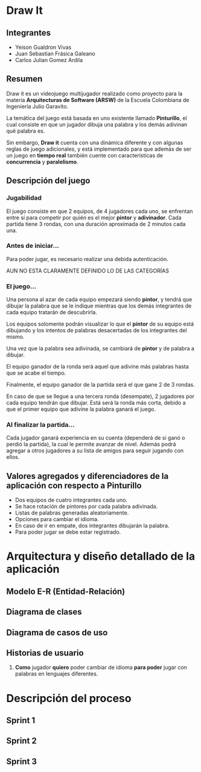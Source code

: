 # Draw It

## Integrantes

*   Yeison Gualdron Vivas
*   Juan Sebastian Frásica Galeano
*   Carlos Julian Gomez Ardila

## Resumen
Draw it es un videojuego multijugador realizado como proyecto para la materia **Arquitecturas de Software (ARSW)** de la Escuela Colombiana de Ingeniería Julio Garavito.

La temática del juego está basada en uno existente llamado **Pinturillo**, el cual consiste en que un jugador dibuja una palabra y los demás adivinan qué palabra es.

Sin embargo, **Draw it** cuenta con una dinámica diferente y con algunas reglas de juego adicionales, y está implementado para que además de ser un juego en **tiempo real** también cuente con características de **concurrencia** y **paralelismo**.

 
## Descripción del juego

### Jugabilidad

El juego consiste en que 2 equipos, de 4 jugadores cada uno, se enfrentan entre sí para competir por quién es el mejor **pintor** y **adivinador**. Cada partida tiene 3 rondas, con una duración aproximada de 2 minutos cada una.

### Antes de iniciar...
Para poder jugar, es necesario realizar una debida autenticación.    

AUN NO ESTA CLARAMENTE DEFINIDO LO DE LAS CATEGORÍAS    



### El juego...

Una persona al azar de cada equipo empezará siendo **pintor**, y tendrá que dibujar la palabra que se le indique mientras que los demás integrantes de cada equipo tratarán de descubrirla.     

Los equipos solomente podrán visualizar lo que el **pintor** de su equipo está dibujando y los intentos de palabras desacertadas de los integrantes del mismo.   

Una vez que la palabra sea adivinada, se cambiará de **pintor** y de palabra a dibujar.   

El equipo ganador de la ronda será aquel que adivine más palabras hasta que se acabe el tiempo.   

Finalmente, el equipo ganador de la partida será el que gane 2 de 3 rondas.    

En caso de que se llegue a una tercera ronda (desempate), 2 jugadores por cada equipo tendrán que dibujar. Está será la ronda más corta, debido a que el primer equipo que adivine la palabra ganará el juego.


### Al finalizar la partida...

Cada jugador ganará experiencia en su cuenta (dependerá de si ganó o perdió la partida), la cual le permite avanzar de nivel. Además podrá agregar a otros jugadores a su lista de amigos para seguir jugando con ellos.



## Valores agregados y diferenciadores de la aplicación con respecto a Pinturillo

*   Dos equipos de cuatro integrantes cada uno.
*   Se hace rotación de pintores por cada palabra adivinada.
*   Listas de palabras generadas aleatoriamente.
*   Opciones para cambiar el idioma.
*   En caso de ir en empate, dos integrantes dibujarán la palabra.
*   Para poder jugar se debe estar registrado.


# Arquitectura y diseño detallado de la aplicación

## Modelo E-R (Entidad-Relación)

## Diagrama de clases

## Diagrama de casos de uso

## Historias de usuario

1. **Como** jugador **quiero** poder cambiar de idioma **para poder** jugar con palabras en lenguajes diferentes.


# Descripción del proceso

## Sprint 1

## Sprint 2

## Sprint 3






 
